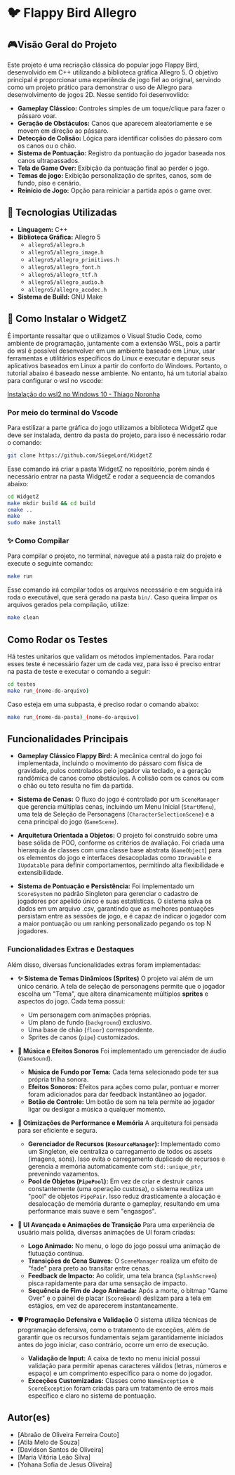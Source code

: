 # 🐦 Flappy Bird Allegro
##  🎮Visão Geral do Projeto

Este projeto é uma recriação clássica do popular jogo Flappy Bird, desenvolvido em C++ utilizando a biblioteca gráfica Allegro 5. O objetivo principal é proporcionar uma experiência de jogo fiel ao original, servindo como um projeto prático para demonstrar o uso de Allegro para desenvolvimento de jogos 2D. Nesse sentido foi desenvovlido:

* **Gameplay Clássico:** Controles simples de um toque/clique para fazer o pássaro voar.
* **Geração de Obstáculos:** Canos que aparecem aleatoriamente e se movem em direção ao pássaro.
* **Detecção de Colisão:** Lógica para identificar colisões do pássaro com os canos ou o chão.
* **Sistema de Pontuação:** Registro da pontuação do jogador baseada nos canos ultrapassados.
* **Tela de Game Over:** Exibição da pontuação final ao perder o jogo.
* **Temas de jogo:** Exibição personalização de sprites, canos, som de fundo, piso e cenário.
* **Reinício de Jogo:** Opção para reiniciar a partida após o game over.

##  🚀 Tecnologias Utilizadas

* **Linguagem:** C++
* **Biblioteca Gráfica:** Allegro 5
    * `allegro5/allegro.h`
    * `allegro5/allegro_image.h`
    * `allegro5/allegro_primitives.h`
    * `allegro5/allegro_font.h`
    * `allegro5/allegro_ttf.h`
    * `allegro5/allegro_audio.h`
    * `allegro5/allegro_acodec.h`
* **Sistema de Build:** GNU Make

## 📂 Como Instalar o WidgetZ
É importante ressaltar que o utilizamos o Visual Studio Code, como ambiente de programação,  juntamente com a extensão WSL, pois a partir do wsl é possível desenvolver em um ambiente baseado em Linux, usar ferramentas e utilitários específicos do Linux e executar e depurar seus aplicativos baseados em Linux a partir do conforto do Windows. Portanto, o tutorial abaixo é baseado nesse ambiente. No entanto, há um tutorial abaixo para configurar o wsl no vscode:

[Instalação do wsl2 no Windows 10 - Thiago Noronha](https://youtu.be/8-WZY4yIS54?si=WqlVA3qtRfcEkAXR)

### Por meio do terminal do Vscode
Para estilizar a parte gráfica do jogo utilizamos a biblioteca WidgetZ que deve ser instalada, dentro da pasta do projeto, para isso é necessário rodar o comando:
```bash
git clone https://github.com/SiegeLord/WidgetZ
```
Esse comando irá criar a pasta WidgetZ no repositório, porém ainda é necessário entrar na pasta WidgetZ e rodar a sequeencia de comandos abaixo: 
```bash
cd WidgetZ
make mkdir build && cd build
cmake ..
make
sudo make install
```

### ✨ Como Compilar
Para compilar o projeto, no terminal, navegue até a pasta raiz do projeto e execute o seguinte comando:

```bash
make run
```

Esse comando irá compilar todos os arquivos necessário e em seguida irá roda o executável, que será gerado na pasta `bin/`. Caso queira limpar os arquivos gerados pela compilação, utilize:

```bash
make clean
```

## Como Rodar os Testes
Há testes unitarios que validam os métodos implementados. Para rodar esses teste é necessário fazer um de cada vez, para isso é preciso entrar na pasta de teste e executar o comando a seguir:
```bash
cd testes
make run_(nome-do-arquivo)
```
Caso esteja em uma subpasta, é preciso rodar o comando abaixo:
```bash
make run_(nome-da-pasta)_(nome-do-arquivo)
```
## Funcionalidades Principais

* **Gameplay Clássico Flappy Bird:** A mecânica central do jogo foi implementada, incluindo o movimento do pássaro com física de gravidade, pulos controlados pelo jogador via teclado, e a geração randômica de canos como obstáculos. A colisão com os canos ou com o chão ou teto resulta no fim da partida.

* **Sistema de Cenas:** O fluxo do jogo é controlado por um `SceneManager` que gerencia múltiplas cenas, incluindo um Menu Inicial (`StartMenu`), uma tela de Seleção de Personagens (`CharacterSelectionScene`) e a cena principal do jogo (`GameScene`).

* **Arquitetura Orientada a Objetos:** O projeto foi construído sobre uma base sólida de POO, conforme os critérios de avaliação. Foi criada uma hierarquia de classes com uma classe base abstrata (`GameObject`) para os elementos do jogo e interfaces desacopladas como `IDrawable` e `IUpdatable` para definir comportamentos, permitindo alta flexibilidade e extensibilidade.

* **Sistema de Pontuação e Persistência:** Foi implementado um `ScoreSystem` no padrão Singleton para gerenciar o cadastro de jogadores por apelido único e suas estatísticas. O sistema salva os dados em um arquivo .csv, garantindo que as melhores pontuações persistam entre as sessões de jogo, e é capaz de indicar o jogador com a maior pontuação ou um ranking personalizado pegando os top N jogadores.

### Funcionalidades Extras e Destaques

Além disso, diversas funcionalidades extras foram implementadas:

* **✨ Sistema de Temas Dinâmicos (Sprites)**
    O projeto vai além de um único cenário. A tela de seleção de personagens permite que o jogador escolha um "Tema", que altera dinamicamente múltiplos **sprites** e aspectos do jogo. Cada tema possui:
    * Um personagem com animações próprias.
    * Um plano de fundo (`background`) exclusivo.
    * Uma base de chão (`floor`) correspondente.
    * Sprites de canos (`pipe`) customizados.

* **🎵 Música e Efeitos Sonoros**
    Foi implementado um gerenciador de áudio (`GameSound`).
    * **Música de Fundo por Tema:** Cada tema selecionado pode ter sua própria trilha sonora.
    * **Efeitos Sonoros:** Efeitos para ações como pular, pontuar e morrer foram adicionados para dar feedback instantâneo ao jogador.
    * **Botão de Controle:** Um botão de som na tela permite ao jogador ligar ou desligar a música a qualquer momento.

* **🚀 Otimizações de Performance e Memória**
    A arquitetura foi pensada para ser eficiente e segura.
    * **Gerenciador de Recursos (`ResourceManager`):** Implementado como um Singleton, ele centraliza o carregamento de todos os assets (imagens, sons). Isso evita o carregamento duplicado de recursos e gerencia a memória automaticamente com `std::unique_ptr`, prevenindo vazamentos.
    * **Pool de Objetos (`PipePool`):** Em vez de criar e destruir canos constantemente (uma operação custosa), o sistema reutiliza um "pool" de objetos `PipePair`. Isso reduz drasticamente a alocação e desalocação de memória durante o gameplay, resultando em uma performance mais suave e sem "engasgos".

* **🌟 UI Avançada e Animações de Transição**
    Para uma experiência de usuário mais polida, diversas animações de UI foram criadas:
    * **Logo Animado:** No menu, o logo do jogo possui uma animação de flutuação contínua.
    * **Transições de Cena Suaves:** O `SceneManager` realiza um efeito de "fade" para preto ao transitar entre cenas.
    * **Feedback de Impacto:** Ao colidir, uma tela branca (`SplashScreen`) pisca rapidamente para dar uma sensação de impacto.
    * **Sequência de Fim de Jogo Animada:** Após a morte, o bitmap "Game Over" e o painel de placar (`ScoreBoard`) deslizam para a tela em estágios, em vez de aparecerem instantaneamente.

* **🛡️ Programação Defensiva e Validação**
    O sistema utiliza técnicas de programação defensiva, como o tratamento de exceções, além de garantir que os recursos fundamentais sejam garantidamente iniciados antes do jogo iniciar, caso contrário, ocorre um erro de execução.
    * **Validação de Input:** A caixa de texto no menu inicial possui validação para permitir apenas caracteres válidos (letras, números e espaço) e um comprimento específico para o nome do jogador.
    * **Exceções Customizadas:** Classes como `NameException` e `ScoreException` foram criadas para um tratamento de erros mais específico e claro no sistema de pontuação.

## Autor(es)

* [Abraão de Oliveira Ferreira Couto] 
* [Atila Melo de Souza]
* [Davidson Santos de Oliveira]
* [Maria Vitória Leão Silva]
* [Yohana Sofia de Jesus Oliveira]

